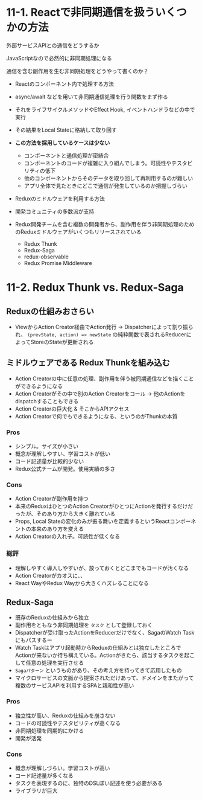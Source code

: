  # 11-1. Reactで非同期通信を扱ういくつかの方法

 外部サービスAPIとの通信をどうするか

 JavaScriptなので必然的に非同期処理になる

 通信を含む副作用を生む非同期処理をどうやって書くのか？

 - Reactのコンポーネント内で処理する方法
  - async/await などを用いて非同期通信処理を行う関数をまず作る
  - それをライフサイクルメソッドやEffect Hook, イベントハンドラなどの中で実行
  - その結果をLocal Stateに格納して取り回す
  - **この方法を採用しているケースは少ない**
    - コンポーネントと通信処理が密結合
    - コンポーネントのコードが複雑に入り組んでしまう。可読性やテスタビリティの低下
    - 他のコンポーネントからそのデータを取り回して再利用するのが難しい
    - アプリ全体で見たときにどこで通信が発生しているのか把握しづらい

 - Reduxのミドルウェアを利用する方法
  - 開発コミュニティの多数派が支持
  - Redux開発チームを含む複数の開発者から、副作用を伴う非同期処理のためのReduxミドルウェアがいくつもリリースされている
    - Redux Thunk
    - Redux-Saga
    - redux-observable
    - Redux Promise Middleware

# 11-2. Redux Thunk vs. Redux-Saga

## Reduxの仕組みおさらい

- ViewからAction Creator経由でAction発行 -> Dispatcherによって割り振られ、 `(prevState, action) => newState` の純粋関数で表されるReducerによってStoreのStateが更新される

## ミドルウェアである Redux Thunkを組み込む

- Action Creatorの中に任意の処理、副作用を伴う被同期通信などを描くことができるようになる
- Action Creatorがその中で別のAction Creatorをコール -> 他のActionをdispatchすることもできる
- Action Creatorの巨大化 & そこからAPIアクセス
- Action Creatorで何でもできるようになる、というのがThunkの本質

### Pros
- シンプル。サイズが小さい
- 概念が理解しやすい、学習コストが低い
- コード記述量が比較的少ない
- Redux公式チームが開発。使用実績の多さ

### Cons
- Action Creatorが副作用を持つ
- 本来のReduxはひとつのAction CreatorがひとつにActionを発行するだけだったが、そのあり方から大きく離れている
- Props, Local Stateの変化のみが振る舞いを定義するというReactコンポーネントの本来のあり方を変える
- Action Creatorの入れ子。可読性が低くなる

### 総評
- 理解しやすく導入しやすいが、放っておくとどこまでもコードが汚くなる
- Action Creatorがカオスに、、
- React WayやRedux Wayから大きくハズレることになる

## Redux-Saga

- 既存のReduxの仕組みから独立
- 副作用をともなう非同期処理を `タスク` として登録しておく
- Dispatcherが受け取ったActionをReducerだけでなく、SagaのWatch Taskにもパスするー
- Watch Taskはアプリ起動時からReduxの仕組みとは独立したところでActionが来ないか待ち構えている。Actionがきたら、該当するタスクを起こして任意の処理を実行させる
- `Sagaパターン` というものがあり、その考え方を持ってきて応用したもの
- マイクロサービスの文脈から提案されただけあって、ドメインをまたがって複数のサービスAPIを利用するSPAと親和性が高い

### Pros
- 独立性が高い、Reduxの仕組みを崩さない
- コードの可読性やテスタビリティが高くなる
- 非同期処理を同期的にかける
- 開発が活発

### Cons
- 概念が理解しづらい。学習コストが高い
- コード記述量が多くなる
- タスクを表現するのに、独特のDSLぽい記述を使う必要がある
- ライブラリが巨大
